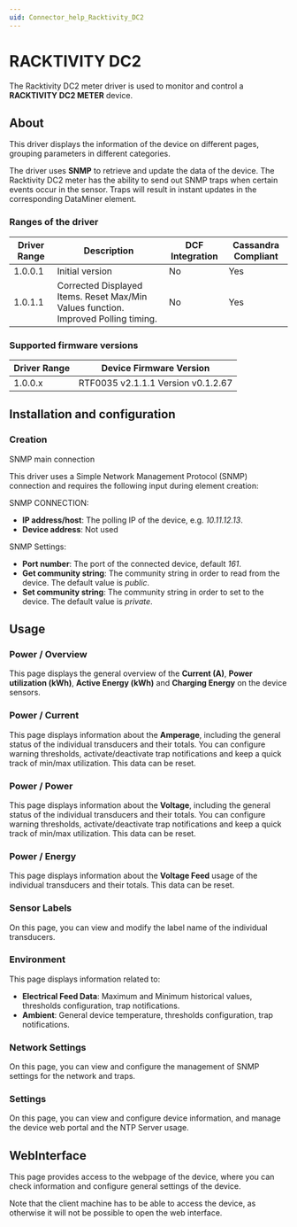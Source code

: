 ```yaml
---
uid: Connector_help_Racktivity_DC2
---
```


# RACKTIVITY DC2

The Racktivity DC2 meter driver is used to monitor and control a **RACKTIVITY DC2 METER** device.

## About

This driver displays the information of the device on different pages, grouping parameters in different categories.

The driver uses **SNMP** to retrieve and update the data of the device. The Racktivity DC2 meter has the ability to send out SNMP traps when certain events occur in the sensor. Traps will result in instant updates in the corresponding DataMiner element.

### Ranges of the driver

| **Driver Range** | **Description**                                                                    | **DCF Integration** | **Cassandra Compliant** |
|------------------|------------------------------------------------------------------------------------|---------------------|-------------------------|
| 1.0.0.1          | Initial version                                                                    | No                  | Yes                     |
| 1.0.1.1          | Corrected Displayed Items. Reset Max/Min Values function. Improved Polling timing. | No                  | Yes                     |

### Supported firmware versions

| **Driver Range** | **Device Firmware Version**        |
|------------------|------------------------------------|
| 1.0.0.x          | RTF0035 v2.1.1.1 Version v0.1.2.67 |

## Installation and configuration

### Creation

SNMP main connection

This driver uses a Simple Network Management Protocol (SNMP) connection and requires the following input during element creation:

SNMP CONNECTION:

- **IP address/host**: The polling IP of the device, e.g. *10.11.12.13*.
- **Device address**: Not used

SNMP Settings:

- **Port number**: The port of the connected device, default *161*.
- **Get community string**: The community string in order to read from the device. The default value is *public*.
- **Set community string**: The community string in order to set to the device. The default value is *private*.

## Usage

### Power / Overview

This page displays the general overview of the **Current (A)**, **Power utilization (kWh)**, **Active Energy (kWh)** and **Charging Energy** on the device sensors.

### Power / Current

This page displays information about the **Amperage**, including the general status of the individual transducers and their totals. You can configure warning thresholds, activate/deactivate trap notifications and keep a quick track of min/max utilization. This data can be reset.

### Power / Power

This page displays information about the **Voltage**, including the general status of the individual transducers and their totals. You can configure warning thresholds, activate/deactivate trap notifications and keep a quick track of min/max utilization. This data can be reset.

### Power / Energy

This page displays information about the **Voltage Feed** usage of the individual transducers and their totals. This data can be reset.

### Sensor Labels

On this page, you can view and modify the label name of the individual transducers.

### Environment

This page displays information related to:

- **Electrical Feed Data**: Maximum and Minimum historical values, thresholds configuration, trap notifications.
- **Ambient**: General device temperature, thresholds configuration, trap notifications.

### Network Settings

On this page, you can view and configure the management of SNMP settings for the network and traps.

### Settings

On this page, you can view and configure device information, and manage the device web portal and the NTP Server usage.

## WebInterface

This page provides access to the webpage of the device, where you can check information and configure general settings of the device.

Note that the client machine has to be able to access the device, as otherwise it will not be possible to open the web interface.
